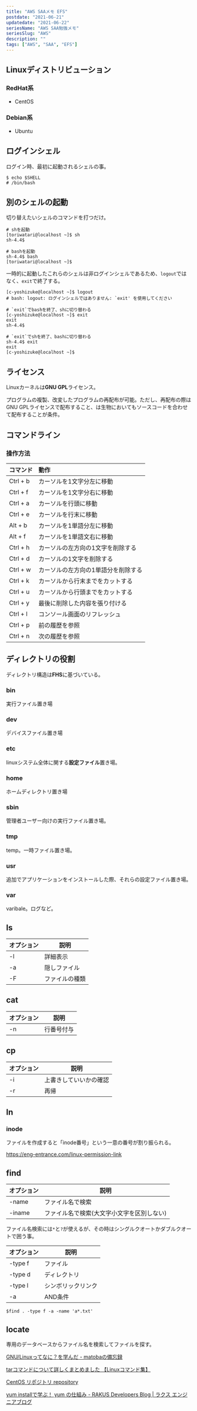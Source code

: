 ```yaml
---
title: "AWS SAAメモ EFS"
postdate: "2021-06-21"
updatedate: "2021-06-22"
seriesName: "AWS SAA勉強メモ"
seriesSlug: "AWS"
description: ""
tags: ["AWS", "SAA", "EFS"]
---
```


## Linuxディストリビューション

### RedHat系

- CentOS

### Debian系

- Ubuntu

## ログインシェル

ログイン時、最初に起動されるシェルの事。

```shell
$ echo $SHELL
# /bin/bash
```

## 別のシェルの起動

切り替えたいシェルのコマンドを打つだけ。

```shell
# shを起動
[toriwatari@localhost ~]$ sh
sh-4.4$ 

# bashを起動
sh-4.4$ bash
[toriwatari@localhost ~]$ 
```

一時的に起動したこれらのシェルは非ログインシェルであるため、`logout`ではなく、`exit`で終了する。

```shell
[c-yoshizuke@localhost ~]$ logout
# bash: logout: ログインシェルではありません: `exit' を使用してください

# `exit`でbashを終了、shに切り替わる
[c-yoshizuke@localhost ~]$ exit
exit
sh-4.4$ 

# `exit`でshを終了、bashに切り替わる
sh-4.4$ exit
exit
[c-yoshizuke@localhost ~]$ 
```

## ライセンス

Linuxカーネルは**GNU GPL**ライセンス。

プログラムの複製、改変したプログラムの再配布が可能。ただし、再配布の際はGNU GPLライセンスで配布すること、は生物においてもソースコードを合わせて配布することが条件。

## コマンドライン

### 操作方法

|コマンド|動作|
|:------|:---|
|Ctrl + b|カーソルを1文字分左に移動|
|Ctrl + f|カーソルを1文字分右に移動|
|Ctrl + a|カーソルを行頭に移動|
|Ctrl + e|カーソルを行末に移動|
|Alt + b|カーソルを1単語分左に移動|
|Alt + f|カーソルを1単語文右に移動|
|Ctrl + h|カーソルの左方向の1文字を削除する|
|Ctrl + d|カーソルの1文字を削除する|
|Ctrl + w|カーソルの左方向の1単語分を削除する|
|Ctrl + k|カーソルから行末までをカットする|
|Ctrl + u|カーソルから行頭までをカットする|
|Ctrl + y|最後に削除した内容を張り付ける|
|Ctrl + l|コンソール画面のリフレッシュ|
|Ctrl + p|前の履歴を参照|
|Ctrl + n|次の履歴を参照|

## ディレクトリの役割

ディレクトリ構造は**FHS**に基づいている。

### bin

実行ファイル置き場

### dev

デバイスファイル置き場

### etc

linuxシステム全体に関する**設定ファイル**置き場。

### home

ホームディレクトリ置き場

### sbin

管理者ユーザー向けの実行ファイル置き場。

### tmp

temp。一時ファイル置き場。

### usr

追加でアプリケーションをインストールした際、それらの設定ファイル置き場。

### var

varibale。ログなど。

## ls

|オプション|説明|
|-|-|
|-l|詳細表示|
|-a|隠しファイル|
|-F|ファイルの種類|


## cat

|オプション|説明|
|-|-|
|-n|行番号付与|


## cp

|オプション|説明|
|-|-|
|-i|上書きしていいかの確認|
|-r|再帰|

## ln

### inode

ファイルを作成すると「inode番号」という一意の番号が割り振られる。

https://eng-entrance.com/linux-permission-link

## find

|オプション|説明|
|--|--|
|-name|ファイル名で検索|
|-iname|ファイル名で検索(大文字小文字を区別しない)|

ファイル名検索には`*`と`?`が使えるが、その時はシングルクオートかダブルクオートで囲う事。

|オプション|説明|
|--|--|
|-type f|ファイル|
|-type d|ディレクトリ|
|-type l|シンボリックリンク|
|-a|AND条件|

```shell
$find . -type f -a -name 'a*.txt'
```

## locate

専用のデータベースからファイル名を検索してファイルを探す。


[GNU/Linuxってなに？を学んだ - matobaの備忘録](https://blog.mtb-production.info/entry/2018/03/18/151646)

[tarコマンドについて詳しくまとめました 【Linuxコマンド集】](https://eng-entrance.com/linux-command-tar)

[CentOS リポジトリ repository](http://mrs.suzu841.com/tebiki/memo/repository.html)

[yum installで学ぶ！ yum の仕組み - RAKUS Developers Blog | ラクス エンジニアブログ](https://tech-blog.rakus.co.jp/entry/2017/12/14/105052)